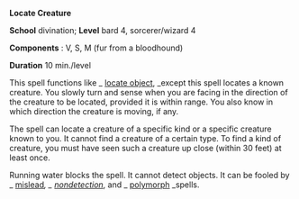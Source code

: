  **Locate Creature**

**School** divination; **Level** bard 4, sorcerer/wizard 4

**Components** : V, S, M (fur from a bloodhound)

**Duration** 10 min./level

This spell functions like _ [locate object](locateObject.md#_locate-object), _except this spell locates a known creature. You slowly turn and sense when you are facing in the direction of the creature to be located, provided it is within range. You also know in which direction the creature is moving, if any.

The spell can locate a creature of a specific kind or a specific creature known to you. It cannot find a creature of a certain type. To find a kind of creature, you must have seen such a creature up close (within 30 feet) at least once.

Running water blocks the spell. It cannot detect objects. It can be fooled by _ [mislead](mislead.md#_mislead)_, _ [nondetection](nondetection.md#_nondetection)_, and _ [polymorph](polymorph.md#_polymorph) _spells.

